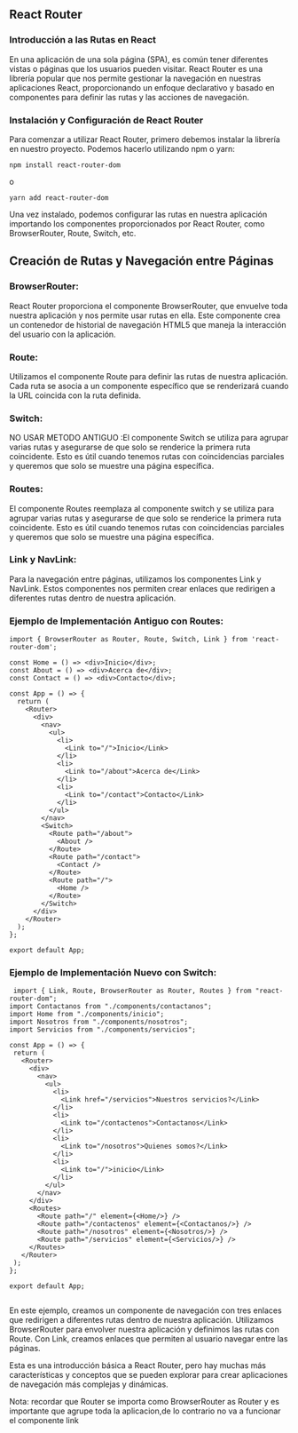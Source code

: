 ## React Router

### Introducción a las Rutas en React

En una aplicación de una sola página (SPA), es común tener diferentes vistas o páginas que los usuarios pueden visitar. React Router es una librería popular que nos permite gestionar la navegación en nuestras aplicaciones React, proporcionando un enfoque declarativo y basado en componentes para definir las rutas y las acciones de navegación.

### Instalación y Configuración de React Router

Para comenzar a utilizar React Router, primero debemos instalar la librería en nuestro proyecto. Podemos hacerlo utilizando npm o yarn:

```
npm install react-router-dom
```
o
```
yarn add react-router-dom
```

Una vez instalado, podemos configurar las rutas en nuestra aplicación importando los componentes proporcionados por React Router, como BrowserRouter, Route, Switch, etc.

## Creación de Rutas y Navegación entre Páginas
### BrowserRouter: 
React Router proporciona el componente BrowserRouter, que envuelve toda nuestra aplicación y nos permite usar rutas en ella. Este componente crea un contenedor de historial de navegación HTML5 que maneja la interacción del usuario con la aplicación.

### Route: 
Utilizamos el componente Route para definir las rutas de nuestra aplicación. Cada ruta se asocia a un componente específico que se renderizará cuando la URL coincida con la ruta definida.

### Switch: 
NO USAR METODO ANTIGUO :El componente Switch se utiliza para agrupar varias rutas y asegurarse de que solo se renderice la primera ruta coincidente. Esto es útil cuando tenemos rutas con coincidencias parciales y queremos que solo se muestre una página específica.

### Routes: 
El componente Routes reemplaza al componente switch y se utiliza para agrupar varias rutas y asegurarse de que solo se renderice la primera ruta coincidente. Esto es útil cuando tenemos rutas con coincidencias parciales y queremos que solo se muestre una página específica.

### Link y NavLink: 
Para la navegación entre páginas, utilizamos los componentes Link y NavLink. Estos componentes nos permiten crear enlaces que redirigen a diferentes rutas dentro de nuestra aplicación.

### Ejemplo de Implementación Antiguo con Routes:
```
import { BrowserRouter as Router, Route, Switch, Link } from 'react-router-dom';

const Home = () => <div>Inicio</div>;
const About = () => <div>Acerca de</div>;
const Contact = () => <div>Contacto</div>;

const App = () => {
  return (
    <Router>
      <div>
        <nav>
          <ul>
            <li>
              <Link to="/">Inicio</Link>
            </li>
            <li>
              <Link to="/about">Acerca de</Link>
            </li>
            <li>
              <Link to="/contact">Contacto</Link>
            </li>
          </ul>
        </nav>
        <Switch>
          <Route path="/about">
            <About />
          </Route>
          <Route path="/contact">
            <Contact />
          </Route>
          <Route path="/">
            <Home />
          </Route>
        </Switch>
      </div>
    </Router>
  );
};

export default App;
```

### Ejemplo de Implementación Nuevo con Switch:
 ```
  import { Link, Route, BrowserRouter as Router, Routes } from "react-router-dom";
import Contactanos from "./components/contactanos";
import Home from "./components/inicio";
import Nosotros from "./components/nosotros";
import Servicios from "./components/servicios";

const App = () => {
  return (
    <Router>
      <div>
        <nav>
          <ul>
            <li>
              <Link href="/servicios">Nuestros servicios?</Link>
            </li>
            <li>
              <Link to="/contactenos">Contactanos</Link>
            </li>
            <li>
              <Link to="/nosotros">Quienes somos?</Link>
            </li>
            <li>
              <Link to="/">inicio</Link>
            </li>
          </ul>
        </nav>
      </div>
      <Routes>
        <Route path="/" element={<Home/>} />
        <Route path="/contactenos" element={<Contactanos/>} />
        <Route path="/nosotros" element={<Nosotros/>} />
        <Route path="/servicios" element={<Servicios/>} />
      </Routes>
    </Router>
  );
};

export default App;


 ```


En este ejemplo, creamos un componente de navegación con tres enlaces que redirigen a diferentes rutas dentro de nuestra aplicación. Utilizamos BrowserRouter para envolver nuestra aplicación y definimos las rutas con Route. Con Link, creamos enlaces que permiten al usuario navegar entre las páginas.

Esta es una introducción básica a React Router, pero hay muchas más características y conceptos que se pueden explorar para crear aplicaciones de navegación más complejas y dinámicas.

Nota: recordar que Router se importa como  BrowserRouter as Router y es importante que agrupe toda la aplicacion,de lo contrario no va a funcionar el componente link